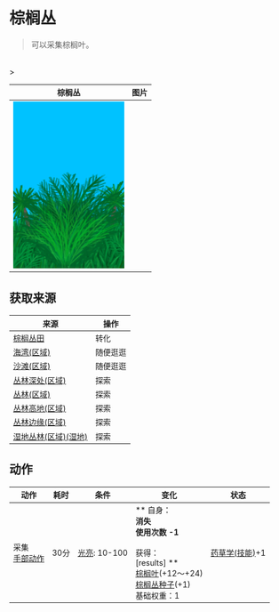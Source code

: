 # 棕榈丛  
> 可以采集棕榈叶。  
<br>  
>   
  
  棕榈丛  |   图片   
 ----  |  ----:   
   |  <img decoding="async" src="Sprite/PalmBush.png" href="a.md" style="max-width:300px;max-height:300px;">   
  
## 获取来源  
来源  |  操作  
----  |  ----  
[棕榈丛田](CropPlotPalmBush.md)  |  转化  
[海湾(区域)](Bay.md)  |  随便逛逛  
[沙滩(区域)](Beach.md)  |  随便逛逛  
[丛林深处(区域)](DeepJungle.md)  |  探索  
[丛林(区域)](Jungle.md)  |  探索  
[丛林高地(区域)](JungleHighlands.md)  |  探索  
[丛林边缘(区域)](Outskirts.md)  |  探索  
[湿地丛林(区域)(湿地)](Wetlands.md)  |  探索  
## 动作  
动作  |  耗时  |  条件  |  变化  |  状态  
----  |  ----  |  ----  |  ----  |  ----  
采集<br>[手部动作](HandAction.md)  |  30分  |  [光亮](Light.md): 10-100  |  ** 自身：**<br>消失<br>使用次数  -1<br><br>** 获得： **<br>** [results] **<br>  [棕榈叶](PalmFronds.md)(+12～+24)<br>  [棕榈丛种子](PalmBushSeeds.md)(+1)<br>基础权重：1  |  [药草学(技能)](Skill_Herbology.md)+1  


<script>document.title="棕榈丛 - 卡牌生存百科 Card Survival Wiki";</script>